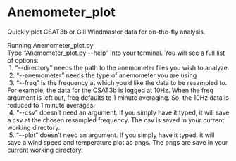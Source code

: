 # Anemometer_plot
Quickly plot CSAT3b or Gill Windmaster data for on-the-fly analysis.

Running Anemometer_plot.py <br />
    Type “Anemometer_plot.py --help” into your terminal. You will see a full list of options: <br />
        &nbsp;1.	“--directory” needs the path to the anemometer files you wish to analyze. <br />
        &nbsp;2.	“--anemometer” needs the type of anemometer you are using <br />
        &nbsp;3.	“--freq” is the frequency at which you’d like the data to be resampled to. For example, the data for the CSAT3b is logged at 10Hz. When the freq argument is left out, freq defaults to 1 minute averaging. So, the 10Hz data is reduced to 1 minute averages. <br />
        &nbsp;4.	“--csv” doesn’t need an argument. If you simply have it typed, it will save a csv at the chosen resampled frequency. The csv is saved in your current working directory. <br />
        &nbsp;5.	“--plot” doesn’t need an argument. If you simply have it typed, it will save a wind speed and temperature plot as pngs. The pngs are save in your current working directory. <br />
